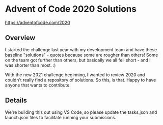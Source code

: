 # Advent of Code 2020 Solutions
https://adventofcode.com/2020

## Overview
I started the challenge last year with my development team and have these baseline "solutions" - quotes because some are rougher than others!  Some on the team got further than others, but basically we all fell short - and I was shorter than most. :)

With the new 2021 challenge beginning, I wanted to review 2020 and couldn't really find a repository of solutions. So this, is that. Happy to have anyone that wants to contribute.

## Details
We're building this out using VS Code, so please update the tasks.json and launch.json files to facilitate running your submissions.
